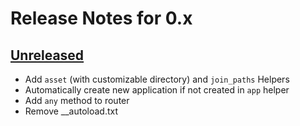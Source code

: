 # Release Notes for 0.x

## [Unreleased](https://github.com/parsa-mostafaie/pluslib/compare/v0.0.01...master)

* Add `asset` (with customizable directory) and `join_paths` Helpers
* Automatically create new application if not created in `app` helper
* Add `any` method to router
* Remove __autoload.txt

